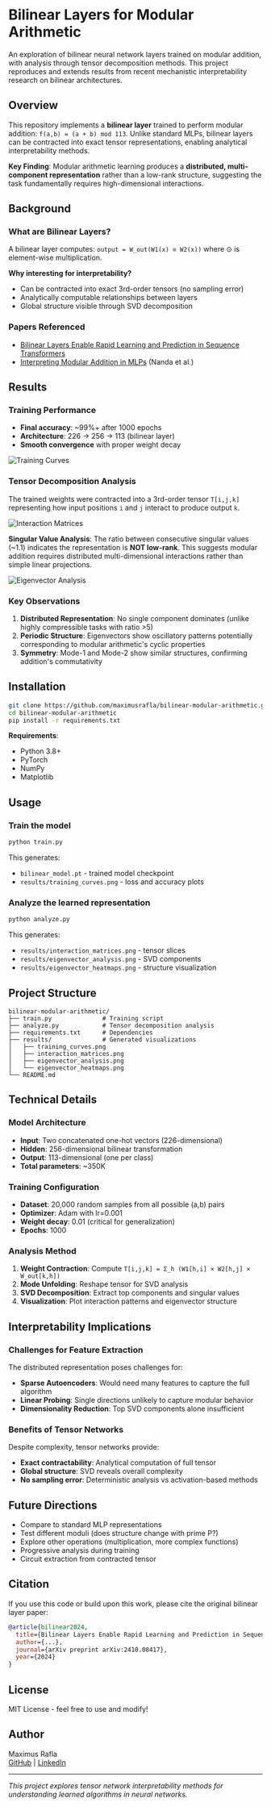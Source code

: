 # Bilinear Layers for Modular Arithmetic

An exploration of bilinear neural network layers trained on modular addition, with analysis through tensor decomposition methods. This project reproduces and extends results from recent mechanistic interpretability research on bilinear architectures.

## Overview

This repository implements a **bilinear layer** trained to perform modular addition: `f(a,b) = (a + b) mod 113`. Unlike standard MLPs, bilinear layers can be contracted into exact tensor representations, enabling analytical interpretability methods.

**Key Finding**: Modular arithmetic learning produces a **distributed, multi-component representation** rather than a low-rank structure, suggesting the task fundamentally requires high-dimensional interactions.

## Background

### What are Bilinear Layers?

A bilinear layer computes: `output = W_out(W1(x) ⊙ W2(x))` where ⊙ is element-wise multiplication.

**Why interesting for interpretability?**
- Can be contracted into exact 3rd-order tensors (no sampling error)
- Analytically computable relationships between layers
- Global structure visible through SVD decomposition

### Papers Referenced
- [Bilinear Layers Enable Rapid Learning and Prediction in Sequence Transformers](https://arxiv.org/abs/2410.08417)
- [Interpreting Modular Addition in MLPs](https://www.lesswrong.com/posts/cbDEjnRheYn38Dpc5/interpreting-modular-addition-in-mlps) (Nanda et al.)

## Results

### Training Performance
- **Final accuracy**: ~99%+ after 1000 epochs
- **Architecture**: 226 → 256 → 113 (bilinear layer)
- **Smooth convergence** with proper weight decay

![Training Curves](results/training_curves.png)

### Tensor Decomposition Analysis

The trained weights were contracted into a 3rd-order tensor `T[i,j,k]` representing how input positions `i` and `j` interact to produce output `k`.

![Interaction Matrices](results/interaction_matrices.png)

**Singular Value Analysis**: The ratio between consecutive singular values (~1.1) indicates the representation is **NOT low-rank**. This suggests modular addition requires distributed multi-dimensional interactions rather than simple linear projections.

![Eigenvector Analysis](results/eigenvectors.png)

### Key Observations

1. **Distributed Representation**: No single component dominates (unlike highly compressible tasks with ratio >5)
2. **Periodic Structure**: Eigenvectors show oscillatory patterns potentially corresponding to modular arithmetic's cyclic properties
3. **Symmetry**: Mode-1 and Mode-2 show similar structures, confirming addition's commutativity

## Installation

```bash
git clone https://github.com/maximusrafla/bilinear-modular-arithmetic.git
cd bilinear-modular-arithmetic
pip install -r requirements.txt
```

**Requirements**:
- Python 3.8+
- PyTorch
- NumPy
- Matplotlib

## Usage

### Train the model

```bash
python train.py
```

This generates:
- `bilinear_model.pt` - trained model checkpoint
- `results/training_curves.png` - loss and accuracy plots

### Analyze the learned representation

```bash
python analyze.py
```

This generates:
- `results/interaction_matrices.png` - tensor slices
- `results/eigenvector_analysis.png` - SVD components
- `results/eigenvector_heatmaps.png` - structure visualization

## Project Structure

```
bilinear-modular-arithmetic/
├── train.py              # Training script
├── analyze.py            # Tensor decomposition analysis
├── requirements.txt      # Dependencies
├── results/              # Generated visualizations
│   ├── training_curves.png
│   ├── interaction_matrices.png
│   ├── eigenvector_analysis.png
│   └── eigenvector_heatmaps.png
└── README.md
```

## Technical Details

### Model Architecture
- **Input**: Two concatenated one-hot vectors (226-dimensional)
- **Hidden**: 256-dimensional bilinear transformation
- **Output**: 113-dimensional (one per class)
- **Total parameters**: ~350K

### Training Configuration
- **Dataset**: 20,000 random samples from all possible (a,b) pairs
- **Optimizer**: Adam with lr=0.001
- **Weight decay**: 0.01 (critical for generalization)
- **Epochs**: 1000

### Analysis Method

1. **Weight Contraction**: Compute `T[i,j,k] = Σ_h (W1[h,i] × W2[h,j] × W_out[k,h])`
2. **Mode Unfolding**: Reshape tensor for SVD analysis
3. **SVD Decomposition**: Extract top components and singular values
4. **Visualization**: Plot interaction patterns and eigenvector structure

## Interpretability Implications

### Challenges for Feature Extraction
The distributed representation poses challenges for:
- **Sparse Autoencoders**: Would need many features to capture the full algorithm
- **Linear Probing**: Single directions unlikely to capture modular behavior
- **Dimensionality Reduction**: Top SVD components alone insufficient

### Benefits of Tensor Networks
Despite complexity, tensor networks provide:
- **Exact contractability**: Analytical computation of full tensor
- **Global structure**: SVD reveals overall complexity
- **No sampling error**: Deterministic analysis vs activation-based methods

## Future Directions

- Compare to standard MLP representations
- Test different moduli (does structure change with prime P?)
- Explore other operations (multiplication, more complex functions)
- Progressive analysis during training
- Circuit extraction from contracted tensor

## Citation

If you use this code or build upon this work, please cite the original bilinear layer paper:

```bibtex
@article{bilinear2024,
  title={Bilinear Layers Enable Rapid Learning and Prediction in Sequence Transformers},
  author={...},
  journal={arXiv preprint arXiv:2410.08417},
  year={2024}
}
```

## License

MIT License - feel free to use and modify!

## Author

Maximus Rafla  
[GitHub](https://github.com/maximusrafla) | [LinkedIn](https://www.linkedin.com/in/maximus-rafla/)

---

*This project explores tensor network interpretability methods for understanding learned algorithms in neural networks.*
